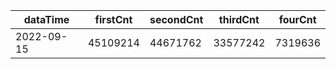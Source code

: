 |dataTime|firstCnt|secondCnt|thirdCnt|fourCnt|
|-|-|-|-|-|
|2022-09-15|45109214|44671762|33577242|7319636|